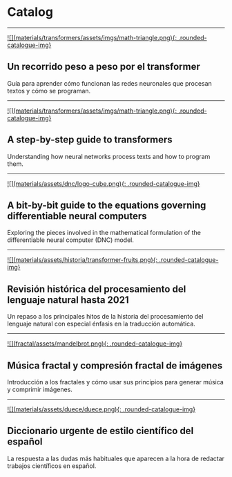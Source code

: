 # Catalog

<hr>

<div class="content-2columns catalog" markdown>
<a href="transformers/intro">![](materials/transformers/assets/imgs/math-triangle.png){: .rounded-catalogue-img}</a>

<div>
<h2>Un recorrido peso a peso por el transformer</h2> 

Guía para aprender cómo funcionan las redes neuronales que procesan textos y cómo se programan.
</div>
</div>

<hr>

<div class="content-2columns catalog" markdown>
<a href="transformers/en/intro">![](materials/transformers/assets/imgs/math-triangle.png){: .rounded-catalogue-img}</a>

<div>
<h2>A step-by-step guide to transformers</h2> 

Understanding how neural networks process texts and how to program them.
</div>
</div>

<hr>

<div class="content-2columns catalog" markdown>
<a href="dnc">![](materials/assets/dnc/logo-cube.png){: .rounded-catalogue-img}</a>

<div>
<h2>A bit-by-bit guide to the equations governing differentiable neural computers</h2>

Exploring the pieces involved in the mathematical formulation of the differentiable neural computer (DNC) model.
</div>
</div>

<hr>

<div class="content-2columns catalog" markdown>
<a href="historia">![](materials/assets/historia/transformer-fruits.png){: .rounded-catalogue-img}</a>

<div>
<h2>Revisión histórica del procesamiento del lenguaje natural hasta 2021</h2>

Un repaso a los principales hitos de la historia del procesamiento del lenguaje natural con especial énfasis en la traducción automática.
</div>
</div>

<hr> 

<div class="content-2columns catalog" markdown>
<a href="../fractal">![](fractal/assets/mandelbrot.png){: .rounded-catalogue-img}</a>

<div>
<h2>Música fractal y compresión fractal de imágenes</h2>

Introducción a los fractales y cómo usar sus principios para generar música y comprimir imágenes.
</div>
</div>

<hr> 

<div class="content-2columns catalog" markdown>
<a href="../pub/duece1999.pdf">![](materials/assets/duece/duece.png){: .rounded-catalogue-img}</a>

<div>
<h2>Diccionario urgente de estilo científico del español</h2>

La respuesta a las dudas más habituales que aparecen a la hora de redactar trabajos científicos en español.
</div>
</div>


